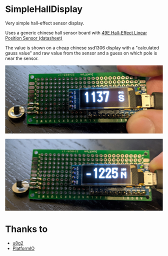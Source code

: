 # SimpleHallDisplay

Very simple hall-effect sensor display.

Uses a generic chinese hall sensor board with [49E Hall-Effect Linear Position Sensor (datasheet)](assets/K1139513440.pdf)

The value is shown on a cheap chinese ssd1306 display with a "calculated gauss value" and raw value from the sensor and a guess on which pole is near the sensor.

![demo1](assets/demo1.jpg?raw=true)

![demo2](assets/demo2.jpg?raw=true)

# Thanks to

* [u8g2](https://github.com/olikraus/u8g2)
* [PlatformIO](https://platformio.org/)